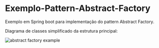 # Exemplo-Pattern-Abstract-Factory

Exemplo em Spring boot para implementação do pattern Abstract Factory.

Diagrama de classes simplificado da estrutura principal:

![abstract factory example](https://github.com/Vinicius-Mdc/Exemplo-Pattern-Abstract-Factory/assets/57152161/e1c70888-1698-445b-9735-f4bbe13274ce)

